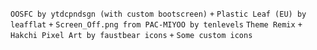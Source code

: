 `OOSFC by ytdcpndsgn (with custom bootscreen)`
`+`
`Plastic Leaf (EU) by leafflat`
`+`
`Screen_Off.png from PAC-MIYOO by tenlevels`
`Theme Remix`
`+`
`Hakchi Pixel Art by faustbear icons`
`+`
`Some custom icons`
